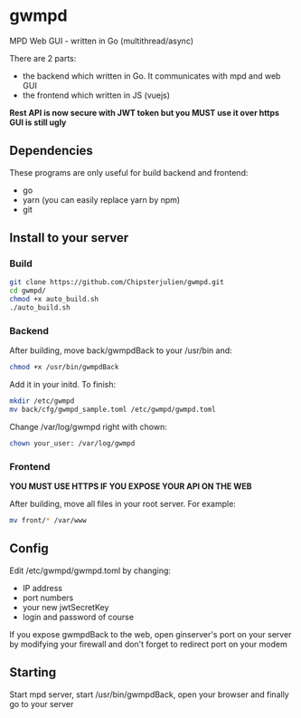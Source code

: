 # gwmpd
MPD Web GUI - written in Go (multithread/async)

There are 2 parts:
* the backend which written in Go. It communicates with mpd and web GUI
* the frontend which written in JS (vuejs)

__Rest API is now secure with JWT token but you MUST use it over https__
__GUI is still ugly__

## Dependencies
These programs are only useful for build backend and frontend:
* go
* yarn (you can easily replace yarn by npm)
* git

## Install to your server
### Build
```sh
git clone https://github.com/Chipsterjulien/gwmpd.git
cd gwmpd/
chmod +x auto_build.sh
./auto_build.sh
```

### Backend
After building, move back/gwmpdBack to your /usr/bin and:
```sh
chmod +x /usr/bin/gwmpdBack
```

Add it in your initd.
To finish:
```sh
mkdir /etc/gwmpd
mv back/cfg/gwmpd_sample.toml /etc/gwmpd/gwmpd.toml
```

Change /var/log/gwmpd right with chown:
```sh
chown your_user: /var/log/gwmpd
```

### Frontend
__YOU MUST USE HTTPS IF YOU EXPOSE YOUR API ON THE WEB__

After building, move all files in your root server. For example:
```sh
mv front/* /var/www
```

## Config
Edit /etc/gwmpd/gwmpd.toml by changing:
* IP address
* port numbers
* your new jwtSecretKey
* login and password of course

If you expose gwmpdBack to the web, open ginserver's port on your server by modifying your firewall and don't forget to redirect port on your modem

## Starting
Start mpd server, start /usr/bin/gwmpdBack, open your browser and finally go to your server
